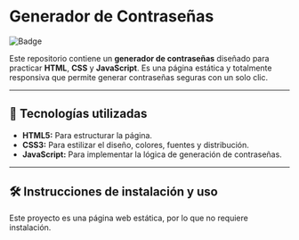 # Generador de Contraseñas

![Badge](https://img.shields.io/badge/Estado-Completado-brightgreen)

Este repositorio contiene un **generador de contraseñas** diseñado para practicar **HTML**, **CSS** y **JavaScript**. Es una página estática y totalmente responsiva que permite generar contraseñas seguras con un solo clic.

---

## 🚀 Tecnologías utilizadas
- **HTML5:** Para estructurar la página.
- **CSS3:** Para estilizar el diseño, colores, fuentes y distribución.
- **JavaScript:** Para implementar la lógica de generación de contraseñas.

---

## 🛠️ Instrucciones de instalación y uso
Este proyecto es una página web estática, por lo que no requiere instalación.
